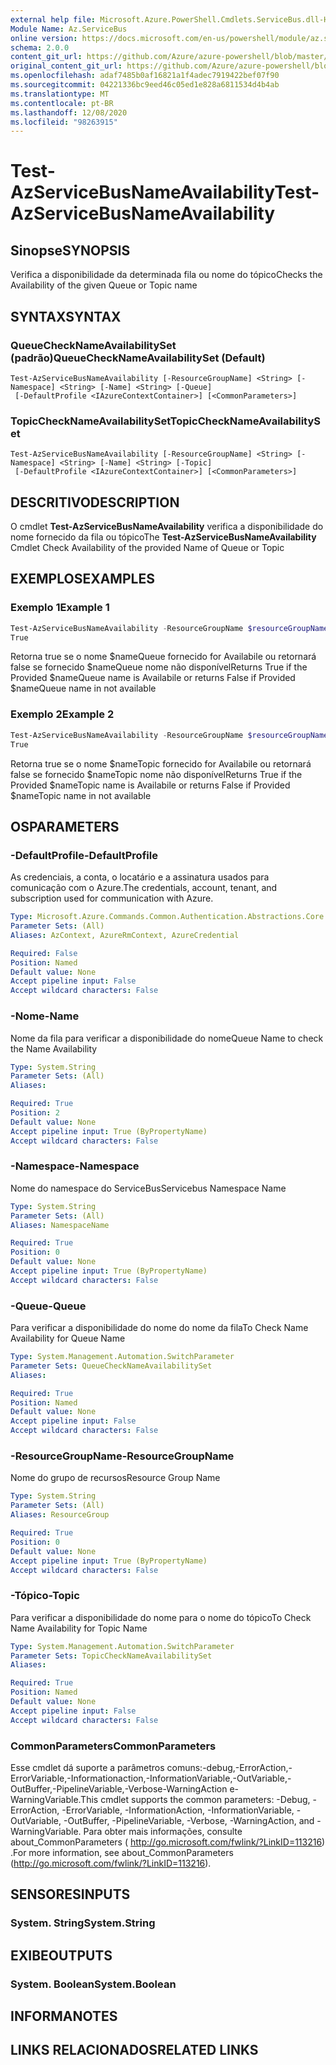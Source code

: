 ```yaml
---
external help file: Microsoft.Azure.PowerShell.Cmdlets.ServiceBus.dll-Help.xml
Module Name: Az.ServiceBus
online version: https://docs.microsoft.com/en-us/powershell/module/az.servicebus/test-azservicebusnameavailability
schema: 2.0.0
content_git_url: https://github.com/Azure/azure-powershell/blob/master/src/ServiceBus/ServiceBus/help/Test-AzServiceBusNameAvailability.md
original_content_git_url: https://github.com/Azure/azure-powershell/blob/master/src/ServiceBus/ServiceBus/help/Test-AzServiceBusNameAvailability.md
ms.openlocfilehash: adaf7485b0af16821a1f4adec7919422bef07f90
ms.sourcegitcommit: 04221336bc9eed46c05ed1e828a6811534d4b4ab
ms.translationtype: MT
ms.contentlocale: pt-BR
ms.lasthandoff: 12/08/2020
ms.locfileid: "98263915"
---
```

# <span data-ttu-id="b7d9a-101">Test-AzServiceBusNameAvailability</span><span class="sxs-lookup"><span data-stu-id="b7d9a-101">Test-AzServiceBusNameAvailability</span></span>

## <span data-ttu-id="b7d9a-102">Sinopse</span><span class="sxs-lookup"><span data-stu-id="b7d9a-102">SYNOPSIS</span></span>
<span data-ttu-id="b7d9a-103">Verifica a disponibilidade da determinada fila ou nome do tópico</span><span class="sxs-lookup"><span data-stu-id="b7d9a-103">Checks the Availability of the given Queue or Topic name</span></span>

## <span data-ttu-id="b7d9a-104">SYNTAX</span><span class="sxs-lookup"><span data-stu-id="b7d9a-104">SYNTAX</span></span>

### <span data-ttu-id="b7d9a-105">QueueCheckNameAvailabilitySet (padrão)</span><span class="sxs-lookup"><span data-stu-id="b7d9a-105">QueueCheckNameAvailabilitySet (Default)</span></span>
```
Test-AzServiceBusNameAvailability [-ResourceGroupName] <String> [-Namespace] <String> [-Name] <String> [-Queue]
 [-DefaultProfile <IAzureContextContainer>] [<CommonParameters>]
```

### <span data-ttu-id="b7d9a-106">TopicCheckNameAvailabilitySet</span><span class="sxs-lookup"><span data-stu-id="b7d9a-106">TopicCheckNameAvailabilitySet</span></span>
```
Test-AzServiceBusNameAvailability [-ResourceGroupName] <String> [-Namespace] <String> [-Name] <String> [-Topic]
 [-DefaultProfile <IAzureContextContainer>] [<CommonParameters>]
```

## <span data-ttu-id="b7d9a-107">DESCRITIVO</span><span class="sxs-lookup"><span data-stu-id="b7d9a-107">DESCRIPTION</span></span>
<span data-ttu-id="b7d9a-108">O cmdlet **Test-AzServiceBusNameAvailability** verifica a disponibilidade do nome fornecido da fila ou tópico</span><span class="sxs-lookup"><span data-stu-id="b7d9a-108">The **Test-AzServiceBusNameAvailability** Cmdlet Check Availability of the provided Name of Queue or Topic</span></span>

## <span data-ttu-id="b7d9a-109">EXEMPLOS</span><span class="sxs-lookup"><span data-stu-id="b7d9a-109">EXAMPLES</span></span>

### <span data-ttu-id="b7d9a-110">Exemplo 1</span><span class="sxs-lookup"><span data-stu-id="b7d9a-110">Example 1</span></span>
```powershell
Test-AzServiceBusNameAvailability -ResourceGroupName $resourceGroupName -Namespace $namespaceName -Name $nameQueue -Queue
True
```

<span data-ttu-id="b7d9a-111">Retorna true se o nome $nameQueue fornecido for Availabile ou retornará false se fornecido $nameQueue nome não disponível</span><span class="sxs-lookup"><span data-stu-id="b7d9a-111">Returns True if the Provided $nameQueue name is Availabile or returns False if Provided $nameQueue name in not available</span></span>

### <span data-ttu-id="b7d9a-112">Exemplo 2</span><span class="sxs-lookup"><span data-stu-id="b7d9a-112">Example 2</span></span>
```powershell
Test-AzServiceBusNameAvailability -ResourceGroupName $resourceGroupName -Namespace $namespaceName -Name $nameTopic -Topic
True
```

<span data-ttu-id="b7d9a-113">Retorna true se o nome $nameTopic fornecido for Availabile ou retornará false se fornecido $nameTopic nome não disponível</span><span class="sxs-lookup"><span data-stu-id="b7d9a-113">Returns True if the Provided $nameTopic name is Availabile or returns False if Provided $nameTopic name in not available</span></span>

## <span data-ttu-id="b7d9a-114">OS</span><span class="sxs-lookup"><span data-stu-id="b7d9a-114">PARAMETERS</span></span>

### <span data-ttu-id="b7d9a-115">-DefaultProfile</span><span class="sxs-lookup"><span data-stu-id="b7d9a-115">-DefaultProfile</span></span>
<span data-ttu-id="b7d9a-116">As credenciais, a conta, o locatário e a assinatura usados para comunicação com o Azure.</span><span class="sxs-lookup"><span data-stu-id="b7d9a-116">The credentials, account, tenant, and subscription used for communication with Azure.</span></span>

```yaml
Type: Microsoft.Azure.Commands.Common.Authentication.Abstractions.Core.IAzureContextContainer
Parameter Sets: (All)
Aliases: AzContext, AzureRmContext, AzureCredential

Required: False
Position: Named
Default value: None
Accept pipeline input: False
Accept wildcard characters: False
```

### <span data-ttu-id="b7d9a-117">-Nome</span><span class="sxs-lookup"><span data-stu-id="b7d9a-117">-Name</span></span>
<span data-ttu-id="b7d9a-118">Nome da fila para verificar a disponibilidade do nome</span><span class="sxs-lookup"><span data-stu-id="b7d9a-118">Queue Name to check the Name Availability</span></span>

```yaml
Type: System.String
Parameter Sets: (All)
Aliases:

Required: True
Position: 2
Default value: None
Accept pipeline input: True (ByPropertyName)
Accept wildcard characters: False
```

### <span data-ttu-id="b7d9a-119">-Namespace</span><span class="sxs-lookup"><span data-stu-id="b7d9a-119">-Namespace</span></span>
<span data-ttu-id="b7d9a-120">Nome do namespace do ServiceBus</span><span class="sxs-lookup"><span data-stu-id="b7d9a-120">Servicebus Namespace Name</span></span>

```yaml
Type: System.String
Parameter Sets: (All)
Aliases: NamespaceName

Required: True
Position: 0
Default value: None
Accept pipeline input: True (ByPropertyName)
Accept wildcard characters: False
```

### <span data-ttu-id="b7d9a-121">-Queue</span><span class="sxs-lookup"><span data-stu-id="b7d9a-121">-Queue</span></span>
<span data-ttu-id="b7d9a-122">Para verificar a disponibilidade do nome do nome da fila</span><span class="sxs-lookup"><span data-stu-id="b7d9a-122">To Check Name Availability for Queue Name</span></span>

```yaml
Type: System.Management.Automation.SwitchParameter
Parameter Sets: QueueCheckNameAvailabilitySet
Aliases:

Required: True
Position: Named
Default value: None
Accept pipeline input: False
Accept wildcard characters: False
```

### <span data-ttu-id="b7d9a-123">-ResourceGroupName</span><span class="sxs-lookup"><span data-stu-id="b7d9a-123">-ResourceGroupName</span></span>
<span data-ttu-id="b7d9a-124">Nome do grupo de recursos</span><span class="sxs-lookup"><span data-stu-id="b7d9a-124">Resource Group Name</span></span>

```yaml
Type: System.String
Parameter Sets: (All)
Aliases: ResourceGroup

Required: True
Position: 0
Default value: None
Accept pipeline input: True (ByPropertyName)
Accept wildcard characters: False
```

### <span data-ttu-id="b7d9a-125">-Tópico</span><span class="sxs-lookup"><span data-stu-id="b7d9a-125">-Topic</span></span>
<span data-ttu-id="b7d9a-126">Para verificar a disponibilidade do nome para o nome do tópico</span><span class="sxs-lookup"><span data-stu-id="b7d9a-126">To Check Name Availability for Topic Name</span></span>

```yaml
Type: System.Management.Automation.SwitchParameter
Parameter Sets: TopicCheckNameAvailabilitySet
Aliases:

Required: True
Position: Named
Default value: None
Accept pipeline input: False
Accept wildcard characters: False
```

### <span data-ttu-id="b7d9a-127">CommonParameters</span><span class="sxs-lookup"><span data-stu-id="b7d9a-127">CommonParameters</span></span>
<span data-ttu-id="b7d9a-128">Esse cmdlet dá suporte a parâmetros comuns:-debug,-ErrorAction,-ErrorVariable,-Informationaction,-InformationVariable,-OutVariable,-OutBuffer,-PipelineVariable,-Verbose-WarningAction e-WarningVariable.</span><span class="sxs-lookup"><span data-stu-id="b7d9a-128">This cmdlet supports the common parameters: -Debug, -ErrorAction, -ErrorVariable, -InformationAction, -InformationVariable, -OutVariable, -OutBuffer, -PipelineVariable, -Verbose, -WarningAction, and -WarningVariable.</span></span>
<span data-ttu-id="b7d9a-129">Para obter mais informações, consulte about_CommonParameters ( http://go.microsoft.com/fwlink/?LinkID=113216) .</span><span class="sxs-lookup"><span data-stu-id="b7d9a-129">For more information, see about_CommonParameters (http://go.microsoft.com/fwlink/?LinkID=113216).</span></span>

## <span data-ttu-id="b7d9a-130">SENSORES</span><span class="sxs-lookup"><span data-stu-id="b7d9a-130">INPUTS</span></span>

### <span data-ttu-id="b7d9a-131">System. String</span><span class="sxs-lookup"><span data-stu-id="b7d9a-131">System.String</span></span>

## <span data-ttu-id="b7d9a-132">EXIBE</span><span class="sxs-lookup"><span data-stu-id="b7d9a-132">OUTPUTS</span></span>

### <span data-ttu-id="b7d9a-133">System. Boolean</span><span class="sxs-lookup"><span data-stu-id="b7d9a-133">System.Boolean</span></span>

## <span data-ttu-id="b7d9a-134">INFORMA</span><span class="sxs-lookup"><span data-stu-id="b7d9a-134">NOTES</span></span>

## <span data-ttu-id="b7d9a-135">LINKS RELACIONADOS</span><span class="sxs-lookup"><span data-stu-id="b7d9a-135">RELATED LINKS</span></span>
